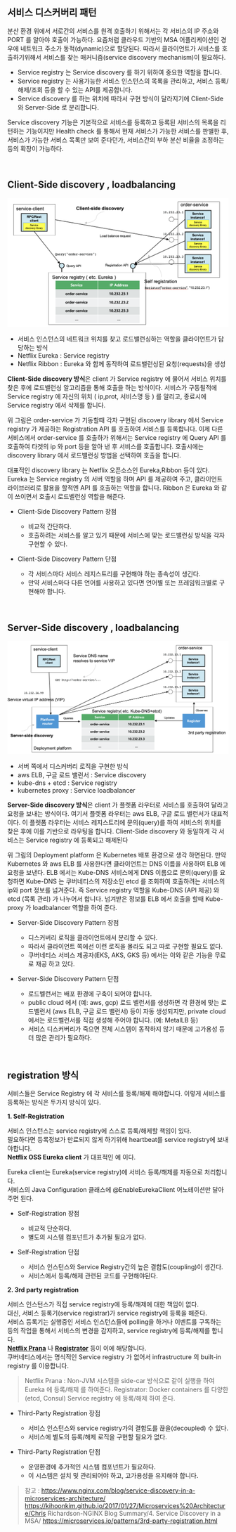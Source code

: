 ## 서비스 디스커버리 패턴 

분산 환경 위에서 서로간의 서비스를 원격 호출하기 위해서는 각 서비스의 IP 주소와 PORT 를 알아야 호출이 가능하다. 요즘처럼 클라우드 기반의 MSA 어플리케이션인 경우에 네트워크 주소가 동적(dynamic)으로 할당된다. 따라서 클라이언트가 서비스를 호출하기위해서 서비스를 찾는 매커니즘(service discovery mechanism)이 필요하다.

* Service registry 는 Service discovery 를 하기 위하여 중요한 역할을 합니다. 
* Service registry 는 사용가능한 서비스 인스턴스의 목록을 관리하고, 서비스 등록/해제/조회 등을 할 수 있는 API를 제공합니다. 
* Service discovery 를 하는 위치에 따라서 구현 방식이 달라지기에 Client-Side 와 Server-Side 로 분리합니다.

Service discovery 기능은 기본적으로 서비스를 등록하고 등록된 서비스의 목록을 리턴하는 기능이지만 Health check 를 통해서 현재 서비스가 가능한 서비스를 판별한 후, 서비스가 가능한 서비스 목록만 보여 준다던가, 서비스간의 부하 분산 비율을 조정하는 등의 확장이 가능하다.  

<br/>

## Client-Side discovery , loadbalancing

![client side discovery](/img/03_Bizdevops/04/06/03_04_06_01.png)

* 서비스 인스턴스의 네트워크 위치를 찾고 로드밸런싱하는 역할을 클라이언트가 담당하는 방식
* Netflix Eureka : Service registry
* Netflix Ribbon : Eureka 와 함께 동작하여 로드밸런싱된 요청(requests)을 생성

**Client-Side discovery 방식**은 client 가 Service registry 에 물어서 서비스 위치를 찾은 후에 로드밸런싱 알고리즘을 통해 호출을 하는 방식이다. 서비스가 구동될적에 Service registry 에 자신의 위치 ( ip,prot, 서비스명 등 ) 를 알리고, 종료시에  Service registry 에서 삭제를 합니다.  

위 그림은 order-service 가 기동할때 각자 구현된 discovery library 에서 Service registry 가 제공하는 Registration API 를 호출하여 서비스를 등록합니다. 이제 다른 서비스에서 order-service 를 호출하가 위해서는 Service registry 에 Query API 를 호출하여 타겟의 ip 와 port 등을 알아 낸 후 서비스를 호출합니다. 호출시에는 discovery library 에서 로드밸런싱 방법을 선택하여 호출을 합니다.  

대표적인 discovery library 는 Netflix 오픈소스인 Eureka,Ribbon 등이 있다. Eureka 는 Service registry 의 서버 역할을 하며 API 를 제공하여 주고, 클라이언트 라이브러리로 활용을 할적엔 API 를 호출하는 역할을 합니다. Ribbon 은 Eureka 와 같이 쓰이면서 호출시 로드벨런싱 역할을 해준다. 

- Client-Side Discovery Pattern 장점
    - 비교적 간단하다. 
    - 호출하려는 서비스를 알고 있기 때문에 서비스에 맞는 로드밸런싱 방식을 각자 구현할 수 있다.

- Client-Side Discovery Pattern 단점
    - 각 서비스마다 서비스 레지스트리를 구현해야 하는 종속성이 생긴다. 
    - 만약 서비스마다 다른 언어를 사용하고 있다면 언어별 또는 프레임워크별로 구현해야 합니다.

<br/>

## Server-Side discovery , loadbalancing

![server side discovery](/img/03_Bizdevops/04/06/03_04_06_02.png)

* 서버 쪽에서 디스커버리 로직을 구현한 방식
* aws ELB, 구글 로드 밸런서 : Service discovery
* kube-dns + etcd : Service registry
* kubernetes proxy : Service loadbalancer

**Server-Side discovery 방식**은 client 가 플렛폼 라우터로 서비스를 호출하여 달라고 요청을 보내는 방식이다. 여기서 플렛폼 라우터는 aws ELB, 구글 로드 밸런서가 대표적이다. 이 플렛폼 라우터는 서비스 레지스트리에 문의(query)를 하여 서비스의 위치를 찾은 후에 이를 기반으로 라우팅을 합니다. Client-Side discovery 와 동일하게 각 서비스는 Service registry 에 등록되고 해제된다

위 그림의 Deployment platform 은 Kubernetes 배포 환경으로 생각 하면된다. 만약 Kubernetes 와 aws ELB 를 사용한다면 클라이언트는 DNS 이름을 사용하여 ELB 에 요청을 보낸다. ELB 에서는 Kube-DNS 서비스에게 DNS 이름으로 문의(query)를 요청하면 Kube-DNS 는 쿠버네티스의 저장소인 etcd 를 조회하여 호출하려는 서비스의 ip와 port 정보를 넘겨준다. 즉 Service registry 역할을 Kube-DNS (API 제공) 와 etcd (목록 관리) 가 나누어서 합니다. 넘겨받은 정보를 ELB 에서 호출을 할때 Kube-proxy 가 loadbalancer 역할을 하여 준다.  

- Server-Side Discovery Pattern 장점
    - 디스커버리 로직을 클라이언트에서 분리할 수 있다.
    - 따라서 클라이언트 쪽에선 이런 로직을 몰라도 되고 따로 구현할 필요도 없다.
    - 쿠버네티스 서비스 제공자(EKS, AKS, GKS 등) 에서는 이와 같은 기능을 무료로 재공 하고 있다. 

- Server-Side Discovery Pattern 단점
    - 로드벨런서는 배포 환경에 구축이 되어야 합니다.
    - public cloud 에서 (예: aws, gcp) 로드 벨런서를 생성하면 각 환경에 맞는 로드벨런서 (aws ELB, 구글 로드 밸런서) 등이 자동 생성되지만, private cloud 에서는 로드벨런서를 직접 생성해 주어야 합니다. (예: MetalLB 등)
    - 서비스 디스커버리가 죽으면 전체 시스템이 동작하지 않기 때문에 고가용성 등 더 많은 관리가 필요하다.

<br/>

## registration 방식 

서비스들은 Service Registry 에 각 서비스를 등록/해제 해야합니다. 이렇게 서비스를 등록하는 방식은 두가지 방식이 있다.   

**1. Self-Registration**  

서비스 인스턴스는 service registry에 스스로 등록/해제할 책임이 있다.  
필요하다면 등록정보가 만료되지 않게 하기위해 heartbeat를 service registry에 보내야합니다.  
**Netflix OSS Eureka client** 가 대표적인 예 이다.  

Eureka client는 Eureka(service registry)에 서비스 등록/해제를 자동으로 처리합니다.  
서비스의 Java Configuration 클래스에 @EnableEurekaClient 어노테이션만 달아주면 된다.  
    
    
* Self-Registration 장점  
    - 비교적 단순하다.
    - 별도의 시스템 컴포넌트가 추가될 필요가 없다.
    
* Self-Registration 단점
    - 서비스 인스턴스와 Service Registry간의 높은 결합도(coupling)이 생긴다.
    - 서비스에서 등록/해제 관련된 코드를 구현해야된다.



**2. 3rd party registration**

서비스 인스턴스가 직접 service registry에 등록/해제에 대한 책임이 없다.  
대신, 서비스 등록기(service registrar)가 service registry에 등록을 해준다.  
서비스 등록기는 실행중인 서비스 인스턴스들에 polling을 하거나 이벤트를 구독하는 등의 작업을 통해서 서비스의 변경을 감지하고, service registry에 등록/해제를 합니다.  
[**Netflix Prana**](https://github.com/Netflix/Prana) 나 [**Registrator**](https://github.com/gliderlabs/registrator) 등이 이에 해당합니다.  
쿠버네티스에서는 명식적인 Service registry 가 없어서 infrastructure 의 built-in registry 를 이용합니다.  

> Netflix Prana : Non-JVM 시스템을 side-car 방식으로 같이 실행을 하여 Eureka 에 등록/해제 를 하여준다. 
> Registrator: Docker containers 를 다양한 (etcd, Consul) Service registry 에 등록/해제 하여 준다.  

* Third-Party Registration 장점
    - 서비스 인스턴스와 service registry가의 결합도를 끊을(decoupled) 수 있다.
    - 서비스에 별도의 등록/해제 로직을 구현할 필요가 없다.
    
* Third-Party Registration 단점
    - 운영환경에 추가적인 시스템 컴포넌트가 필요하다.
    - 이 시스템은 설치 및 관리되어야 하고, 고가용성을 유지해야 합니다.
		
> 참고 : 
> https://www.nginx.com/blog/service-discovery-in-a-microservices-architecture/
> https://kihoonkim.github.io/2017/01/27/Microservices%20Architecture/Chris Richardson-NGINX Blog Summary/4. Service Discovery in a MSA/
> https://microservices.io/patterns/3rd-party-registration.html


